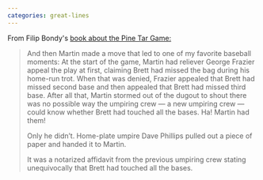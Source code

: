 ```yaml
---
categories: great-lines
---
```


From Filip Bondy's [book about the Pine Tar Game:](https://bookshop.org/books/the-pine-tar-game-the-kansas-city-royals-the-new-york-yankees-and-baseball-s-most-absurd-and-entertaining-controversy/9781476777184) 

> And then Martin made a move that led to one of my favorite baseball moments: At the start of the game, Martin had reliever George Frazier appeal the play at first, claiming Brett had missed the bag during his home-run trot. When that was denied, Frazier appealed that Brett had missed second base and then appealed that Brett had missed third base. After all that, Martin stormed out of the dugout to shout there was no possible way the umpiring crew — a new umpiring crew — could know whether Brett had touched all the bases. Ha! Martin had them!</p>
> 
> Only he didn’t. Home-plate umpire Dave Phillips pulled out a piece of paper and handed it to Martin.</p>
> 
> It was a notarized affidavit from the previous umpiring crew stating unequivocally that Brett had touched all the bases.</p>